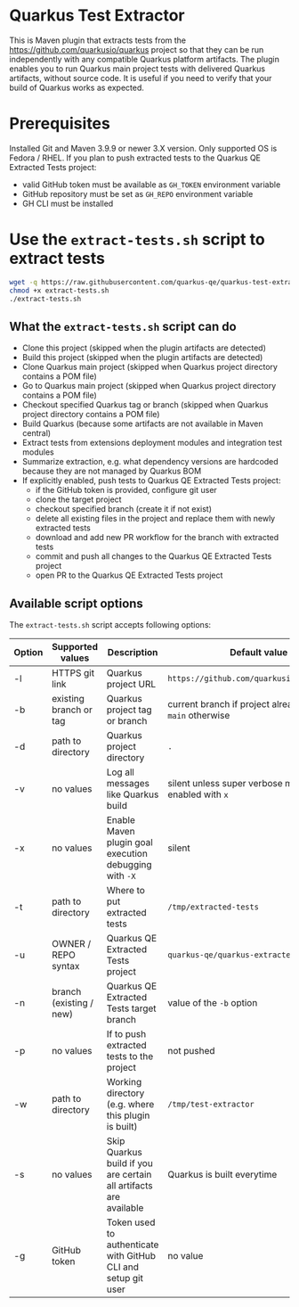 # Quarkus Test Extractor

This is Maven plugin that extracts tests from the https://github.com/quarkusio/quarkus project so that they can be run independently with any compatible Quarkus platform artifacts.
The plugin enables you to run Quarkus main project tests with delivered Quarkus artifacts, without source code.
It is useful if you need to verify that your build of Quarkus works as expected.

# Prerequisites

Installed Git and Maven 3.9.9 or newer 3.X version. Only supported OS is Fedora / RHEL.
If you plan to push extracted tests to the Quarkus QE Extracted Tests project:
- valid GitHub token must be available as `GH_TOKEN` environment variable
- GitHub repository must be set as `GH_REPO` environment variable
- GH CLI must be installed

# Use the `extract-tests.sh` script to extract tests

```bash
wget -q https://raw.githubusercontent.com/quarkus-qe/quarkus-test-extractor/refs/heads/main/extract-tests.sh
chmod +x extract-tests.sh
./extract-tests.sh
```

## What the `extract-tests.sh` script can do

* Clone this project (skipped when the plugin artifacts are detected)
* Build this project (skipped when the plugin artifacts are detected)
* Clone Quarkus main project (skipped when Quarkus project directory contains a POM file)
* Go to Quarkus main project (skipped when Quarkus project directory contains a POM file)
* Checkout specified Quarkus tag or branch (skipped when Quarkus project directory contains a POM file)
* Build Quarkus (because some artifacts are not available in Maven central)
* Extract tests from extensions deployment modules and integration test modules
* Summarize extraction, e.g. what dependency versions are hardcoded because they are not managed by Quarkus BOM
* If explicitly enabled, push tests to Quarkus QE Extracted Tests project:
  * if the GitHub token is provided, configure git user
  * clone the target project
  * checkout specified branch (create it if not exist)
  * delete all existing files in the project and replace them with newly extracted tests
  * download and add new PR workflow for the branch with extracted tests
  * commit and push all changes to the Quarkus QE Extracted Tests project
  * open PR to the Quarkus QE Extracted Tests project

## Available script options

The `extract-tests.sh` script accepts following options:

| Option | Supported values        | Description                                                       | Default value                                               |
|--------|-------------------------|-------------------------------------------------------------------|-------------------------------------------------------------|
| -l     | HTTPS git link          | Quarkus project URL                                               | `https://github.com/quarkusio/quarkus.git`                  |
| -b     | existing branch or tag  | Quarkus project tag or branch                                     | current branch if project already existed, `main` otherwise |
| -d     | path to directory       | Quarkus project directory                                         | `.`                                                         |
| -v     | no values               | Log all messages like Quarkus build                               | silent unless super verbose mode is enabled with `x`        |
| -x     | no values               | Enable Maven plugin goal execution debugging with `-X`            | silent                                                      |
| -t     | path to directory       | Where to put extracted tests                                      | `/tmp/extracted-tests`                                      |
| -u     | OWNER / REPO syntax     | Quarkus QE Extracted Tests project                                | `quarkus-qe/quarkus-extracted-tests`                        |
| -n     | branch (existing / new) | Quarkus QE Extracted Tests target branch                          | value of the `-b` option                                    |
| -p     | no values               | If to push extracted tests to the project                         | not pushed                                                  |
| -w     | path to directory       | Working directory (e.g. where this plugin is built)               | `/tmp/test-extractor`                                       |
| -s     | no values               | Skip Quarkus build if you are certain all artifacts are available | Quarkus is built everytime                                  |
| -g     | GitHub token            | Token used to authenticate with GitHub CLI and setup git user     | no value                                                    |

